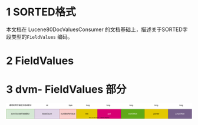 # 1 SORTED格式

本文档在 Lucene80DocValuesConsumer 的文档基础上，描述关于SORTED字段类型的`FieldValues`  编码。

# 2 FieldValues







# 3 dvm- FieldValues  部分

![dvm-number](dvm-number.svg)